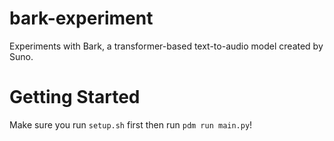 # bark-experiment
Experiments with Bark, a transformer-based text-to-audio model created by Suno.

# Getting Started

Make sure you run `setup.sh` first then run `pdm run main.py`!